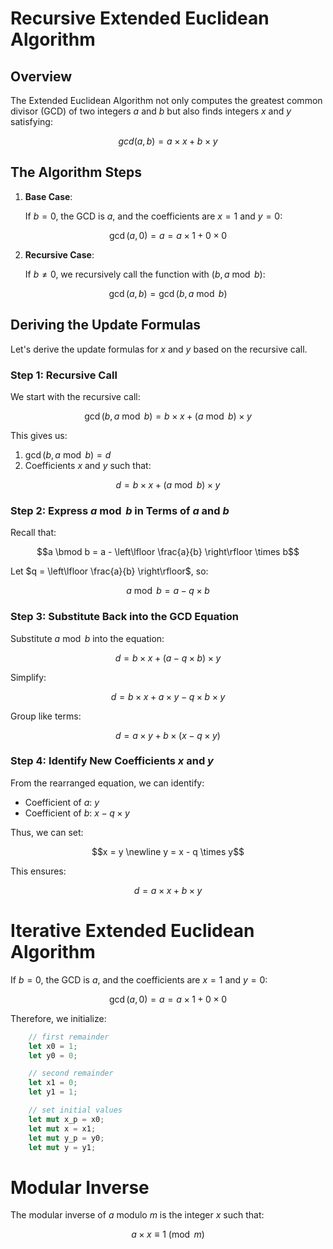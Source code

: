# Recursive Extended Euclidean Algorithm

## Overview

The Extended Euclidean Algorithm not only computes the greatest common divisor (GCD) of two integers $a$ and $b$ but also finds integers $x$ and $y$ satisfying:

```math
gcd(a, b) = a \times x + b \times y
```

## The Algorithm Steps

1. **Base Case**: 

    If $b = 0$, the GCD is $a$, and the coefficients are $x = 1$ and $y = 0$:

```math
\gcd(a, 0) = a = a \times 1 + 0 \times 0
```

2. **Recursive Case**:
    
    If $b \neq 0$, we recursively call the function with $(b, a \bmod b)$:

```math
\gcd(a, b) = \gcd(b, a \bmod b)
```

## Deriving the Update Formulas

Let's derive the update formulas for $x$ and $y$ based on the recursive call.

### Step 1: Recursive Call

We start with the recursive call:

```math
\gcd(b, a \bmod b) = b \times x + (a \bmod b) \times y
```

This gives us:

1. $\gcd(b, a \bmod b) = d$
2. Coefficients $x$ and $y$ such that:

```math
d = b \times x + (a \bmod b) \times y
```

### Step 2: Express $a \bmod b$ in Terms of $a$ and $b$

Recall that:

```math
a \bmod b = a - \left\lfloor \frac{a}{b} \right\rfloor \times b
```

Let $q = \left\lfloor \frac{a}{b} \right\rfloor$, so:

```math
a \bmod b = a - q \times b
```

### Step 3: Substitute Back into the GCD Equation

Substitute $a \bmod b$ into the equation:

```math
d = b \times x + (a - q \times b) \times y
```

Simplify:

```math
d = b \times x + a \times y - q \times b \times y
```

Group like terms:

```math
d = a \times y + b \times (x - q \times y)
```

### Step 4: Identify New Coefficients $x$ and $y$

From the rearranged equation, we can identify:

- Coefficient of $a$: $y$
- Coefficient of $b$: $x - q \times y$

Thus, we can set:

```math
x = y \newline
y = x - q \times y
```

This ensures:

```math
d = a \times x + b \times y
```

# Iterative Extended Euclidean Algorithm

If $b = 0$, the GCD is $a$, and the coefficients are $x = 1$ and $y = 0$:

```math
\gcd(a, 0) = a = a \times 1 + 0 \times 0
```

Therefore, we initialize:
```rust
    // first remainder
    let x0 = 1;
    let y0 = 0;

    // second remainder
    let x1 = 0;
    let y1 = 1;

    // set initial values
    let mut x_p = x0;
    let mut x = x1;
    let mut y_p = y0;
    let mut y = y1;

```

# Modular Inverse

The modular inverse of $a$ modulo $m$ is the integer $x$ such that:

```math
a \times x \equiv 1 \pmod{m}
```


